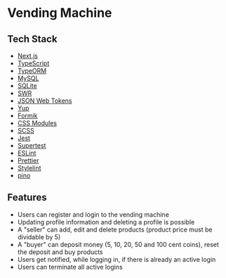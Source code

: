 # Vending Machine

## Tech Stack

- [Next.js](https://nextjs.org/)
- [TypeScript](https://www.typescriptlang.org/)
- [TypeORM](https://typeorm.io/)
- [MySQL](https://www.mysql.com/)
- [SQLite](https://www.sqlite.org/index.html)
- [SWR](https://swr.vercel.app/)
- [JSON Web Tokens](https://jwt.io/)
- [Yup](https://github.com/jquense/yup)
- [Formik](https://formik.org/)
- [CSS Modules](https://github.com/css-modules/css-modules)
- [SCSS](https://sass-lang.com/)
- [Jest](https://jestjs.io/)
- [Supertest](https://github.com/ladjs/supertest)
- [ESLint](https://eslint.org/)
- [Prettier](https://prettier.io/)
- [Stylelint](https://stylelint.io/)
- [pino](https://getpino.io/)

## Features

- Users can register and login to the vending machine
- Updating profile information and deleting a profile is possible
- A "seller" can add, edit and delete products (product price must be dividable by 5)
- A "buyer" can deposit money (5, 10, 20, 50 and 100 cent coins), reset the deposit and buy products
- Users get notified, while logging in, if there is already an active login
- Users can terminate all active logins
